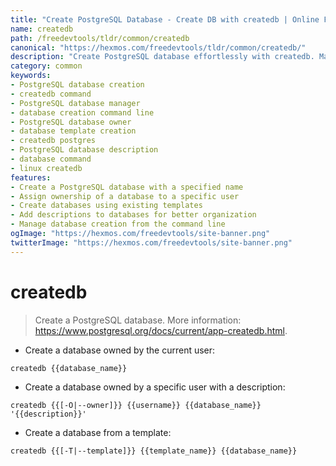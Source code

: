 ```yaml
---
title: "Create PostgreSQL Database - Create DB with createdb | Online Free DevTools by Hexmos"
name: createdb
path: /freedevtools/tldr/common/createdb
canonical: "https://hexmos.com/freedevtools/tldr/common/createdb/"
description: "Create PostgreSQL database effortlessly with createdb. Manage database ownership, templates, and descriptions with ease. Free online tool, no registration required."
category: common
keywords:
- PostgreSQL database creation
- createdb command
- PostgreSQL database manager
- database creation command line
- PostgreSQL database owner
- database template creation
- createdb postgres
- PostgreSQL database description
- database command
- linux createdb
features:
- Create a PostgreSQL database with a specified name
- Assign ownership of a database to a specific user
- Create databases using existing templates
- Add descriptions to databases for better organization
- Manage database creation from the command line
ogImage: "https://hexmos.com/freedevtools/site-banner.png"
twitterImage: "https://hexmos.com/freedevtools/site-banner.png"
---
```


# createdb

> Create a PostgreSQL database.
> More information: <https://www.postgresql.org/docs/current/app-createdb.html>.

- Create a database owned by the current user:

`createdb {{database_name}}`

- Create a database owned by a specific user with a description:

`createdb {{[-O|--owner]}} {{username}} {{database_name}} '{{description}}'`

- Create a database from a template:

`createdb {{[-T|--template]}} {{template_name}} {{database_name}}`
